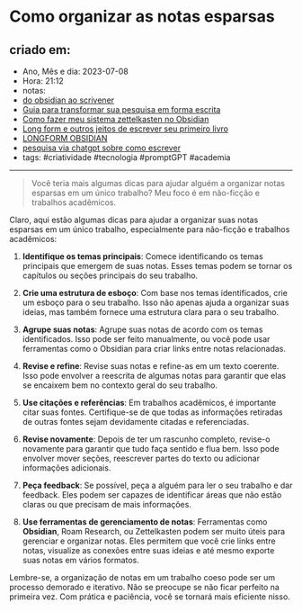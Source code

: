 # Como organizar as notas esparsas

## criado em: 
-  Ano, Mês e dia: 2023-07-08
- Hora: 21:12
- notas: 
- [do obsidian ao scrivener](../0%20-%20NOTAS%20PASSAGEIRAS/👨🏻‍💻🗃️NOTAS%20PARA%20PROCESSAR/ato%206%201/do%20obsidian%20ao%20scrivener.md)
- [Guia para transformar sua pesquisa em forma escrita](../2%20-%20NOTAS%20PERMANENTES/Guia%20para%20transformar%20sua%20pesquisa%20em%20forma%20escrita.md)
- [Como fazer meu sistema zettelkasten no Obsidian](../2%20-%20NOTAS%20PERMANENTES/Como%20fazer%20meu%20sistema%20zettelkasten%20no%20Obsidian.md)
- [Long form e outros jeitos de escrever seu primeiro livro](../4%20-%20REF%20BIBLIOGRÁFICA/Long%20form%20e%20outros%20jeitos%20de%20escrever%20seu%20primeiro%20livro.md)
- [LONGFORM OBSIDIAN](../2%20-%20NOTAS%20PERMANENTES/LONGFORM%20OBSIDIAN.md)
- [pesquisa via chatgpt sobre como escrever](../4%20-%20REF%20BIBLIOGRÁFICA/pesquisa%20via%20chatgpt%20sobre%20como%20escrever.md)
- tags: #criatividade #tecnologia #promptGPT #academia 
---

>Você teria mais algumas dicas para ajudar alguém a organizar notas esparsas em um único trabalho? Meu foco é em não-ficção e trabalhos acadêmicos.

Claro, aqui estão algumas dicas para ajudar a organizar suas notas esparsas em um único trabalho, especialmente para não-ficção e trabalhos acadêmicos:

1. **Identifique os temas principais**: Comece identificando os temas principais que emergem de suas notas. Esses temas podem se tornar os capítulos ou seções principais do seu trabalho.

2. **Crie uma estrutura de esboço**: Com base nos temas identificados, crie um esboço para o seu trabalho. Isso não apenas ajuda a organizar suas ideias, mas também fornece uma estrutura clara para o seu trabalho.

3. **Agrupe suas notas**: Agrupe suas notas de acordo com os temas identificados. Isso pode ser feito manualmente, ou você pode usar ferramentas como o Obsidian para criar links entre notas relacionadas.

4. **Revise e refine**: Revise suas notas e refine-as em um texto coerente. Isso pode envolver a reescrita de algumas notas para garantir que elas se encaixem bem no contexto geral do seu trabalho.

5. **Use citações e referências**: Em trabalhos acadêmicos, é importante citar suas fontes. Certifique-se de que todas as informações retiradas de outras fontes sejam devidamente citadas e referenciadas.

6. **Revise novamente**: Depois de ter um rascunho completo, revise-o novamente para garantir que tudo faça sentido e flua bem. Isso pode envolver mover seções, reescrever partes do texto ou adicionar informações adicionais.

7. **Peça feedback**: Se possível, peça a alguém para ler o seu trabalho e dar feedback. Eles podem ser capazes de identificar áreas que não estão claras ou que precisam de mais informações.

8. **Use ferramentas de gerenciamento de notas**: Ferramentas como **Obsidian**, Roam Research, ou Zettelkasten podem ser muito úteis para gerenciar e organizar notas. Eles permitem que você crie links entre notas, visualize as conexões entre suas ideias e até mesmo exporte suas notas em vários formatos.

Lembre-se, a organização de notas em um trabalho coeso pode ser um processo demorado e iterativo. Não se preocupe se não ficar perfeito na primeira vez. Com prática e paciência, você se tornará mais eficiente nisso.